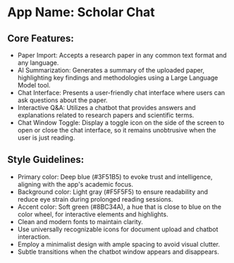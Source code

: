 # **App Name**: Scholar Chat

## Core Features:

- Paper Import: Accepts a research paper in any common text format and any language.
- AI Summarization: Generates a summary of the uploaded paper, highlighting key findings and methodologies using a Large Language Model tool.
- Chat Interface: Presents a user-friendly chat interface where users can ask questions about the paper.
- Interactive Q&A: Utilizes a chatbot that provides answers and explanations related to research papers and scientific terms.
- Chat Window Toggle: Display a toggle icon on the side of the screen to open or close the chat interface, so it remains unobtrusive when the user is just reading.

## Style Guidelines:

- Primary color: Deep blue (#3F51B5) to evoke trust and intelligence, aligning with the app's academic focus.
- Background color: Light gray (#F5F5F5) to ensure readability and reduce eye strain during prolonged reading sessions.
- Accent color: Soft green (#8BC34A), a hue that is close to blue on the color wheel, for interactive elements and highlights.
- Clean and modern fonts to maintain clarity.
- Use universally recognizable icons for document upload and chatbot interaction.
- Employ a minimalist design with ample spacing to avoid visual clutter.
- Subtle transitions when the chatbot window appears and disappears.